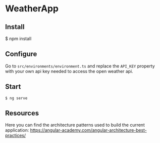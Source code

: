 # WeatherApp

## Install
$ npm install

## Configure
Go to `src/environments/environment.ts` and replace the `API_KEY` property with your own api key needed to access the open weather api.

## Start
```
$ ng serve
```

## Resources
Here you can find the architecture patterns used to build the current application: https://angular-academy.com/angular-architecture-best-practices/